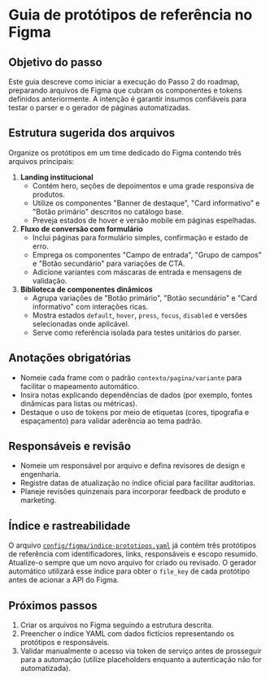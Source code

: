 # Guia de protótipos de referência no Figma

## Objetivo do passo
Este guia descreve como iniciar a execução do Passo 2 do roadmap, preparando arquivos de Figma que cubram os componentes e tokens definidos anteriormente. A intenção é garantir insumos confiáveis para testar o parser e o gerador de páginas automatizadas.

## Estrutura sugerida dos arquivos
Organize os protótipos em um time dedicado do Figma contendo três arquivos principais:

1. **Landing institucional**
   - Contém hero, seções de depoimentos e uma grade responsiva de produtos.
   - Utilize os componentes "Banner de destaque", "Card informativo" e "Botão primário" descritos no catálogo base.
   - Preveja estados de hover e versão mobile em páginas espelhadas.
2. **Fluxo de conversão com formulário**
   - Inclui páginas para formulário simples, confirmação e estado de erro.
   - Emprega os componentes "Campo de entrada", "Grupo de campos" e "Botão secundário" para variações de CTA.
   - Adicione variantes com máscaras de entrada e mensagens de validação.
3. **Biblioteca de componentes dinâmicos**
   - Agrupa variações de "Botão primário", "Botão secundário" e "Card informativo" com interações ricas.
   - Mostra estados `default`, `hover`, `press`, `focus`, `disabled` e versões selecionadas onde aplicável.
   - Serve como referência isolada para testes unitários do parser.

## Anotações obrigatórias
- Nomeie cada frame com o padrão `contexto/pagina/variante` para facilitar o mapeamento automático.
- Insira notas explicando dependências de dados (por exemplo, fontes dinâmicas para listas ou métricas).
- Destaque o uso de tokens por meio de etiquetas (cores, tipografia e espaçamento) para validar aderência ao tema padrão.

## Responsáveis e revisão
- Nomeie um responsável por arquivo e defina revisores de design e engenharia.
- Registre datas de atualização no índice oficial para facilitar auditorias.
- Planeje revisões quinzenais para incorporar feedback de produto e marketing.

## Índice e rastreabilidade
O arquivo [`config/figma/indice-prototipos.yaml`](../../config/figma/indice-prototipos.yaml) já contém três protótipos de referência com identificadores, links, responsáveis e escopo resumido. Atualize-o sempre que um novo arquivo for criado ou revisado. O gerador automático utilizará esse índice para obter o `file_key` de cada protótipo antes de acionar a API do Figma.

## Próximos passos
1. Criar os arquivos no Figma seguindo a estrutura descrita.
2. Preencher o índice YAML com dados fictícios representando os protótipos e responsáveis.
3. Validar manualmente o acesso via token de serviço antes de prosseguir para a automação (utilize placeholders enquanto a autenticação não for automatizada).
